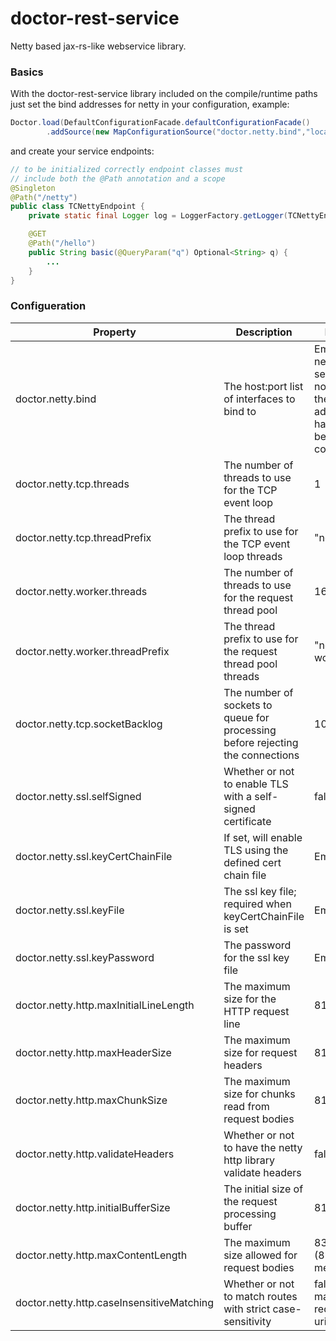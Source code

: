 # doctor-rest-service

Netty based jax-rs-like webservice library.

### Basics

With the doctor-rest-service library included on the compile/runtime paths just set the bind addresses for netty in your
configuration, example:

```java
Doctor.load(DefaultConfigurationFacade.defaultConfigurationFacade()
        .addSource(new MapConfigurationSource("doctor.netty.bind","localhost:8080");
```

and create your service endpoints:

```java
// to be initialized correctly endpoint classes must
// include both the @Path annotation and a scope
@Singleton
@Path("/netty")
public class TCNettyEndpoint {
    private static final Logger log = LoggerFactory.getLogger(TCNettyEndpoint.class);

    @GET
    @Path("/hello")
    public String basic(@QueryParam("q") Optional<String> q) {
        ...
    }
}
```

### Configueration

| Property                                  | Description                                                                    | Default                                                                               |
|-------------------------------------------|--------------------------------------------------------------------------------|---------------------------------------------------------------------------------------|
| doctor.netty.bind                         | The host:port list of interfaces to bind to                                    | Empty; the netty server will not start if the bind addresses have not been configured |
| doctor.netty.tcp.threads                  | The number of threads to use for the TCP event loop                            | 1                                                                                     |
| doctor.netty.tcp.threadPrefix             | The thread prefix to use for the TCP event loop threads                        | "netty-tcp"                                                                           |
| doctor.netty.worker.threads               | The number of threads to use for the request thread pool                       | 16                                                                                    |
| doctor.netty.worker.threadPrefix          | The thread prefix to use for the request thread pool threads                   | "netty-worker"                                                                        |
| doctor.netty.tcp.socketBacklog            | The number of sockets to queue for processing before rejecting the connections | 1024                                                                                  |
| doctor.netty.ssl.selfSigned               | Whether or not to enable TLS with a self-signed certificate                    | false                                                                                 |
| doctor.netty.ssl.keyCertChainFile         | If set, will enable TLS using the defined cert chain file                      | Empty                                                                                 |
| doctor.netty.ssl.keyFile                  | The ssl key file; required when keyCertChainFile is set                        | Empty                                                                                 |
| doctor.netty.ssl.keyPassword              | The password for the ssl key file                                              | Empty                                                                                 |
| doctor.netty.http.maxInitialLineLength    | The maximum size for the HTTP request line                                     | 8192                                                                                  |
| doctor.netty.http.maxHeaderSize           | The maximum size for request headers                                           | 8192                                                                                  |
| doctor.netty.http.maxChunkSize            | The maximum size for chunks read from request bodies                           | 8192                                                                                  |
| doctor.netty.http.validateHeaders         | Whether or not to have the netty http library validate headers                 | false                                                                                 |
| doctor.netty.http.initialBufferSize       | The initial size of the request processing buffer                              | 8192                                                                                  |
| doctor.netty.http.maxContentLength        | The maximum size allowed for request bodies                                    | 8388608 (8 megabytes)                                                                 |
| doctor.netty.http.caseInsensitiveMatching | Whether or not to match routes with strict case-sensitivity                    | false (case matters on request uris)                                                      |
